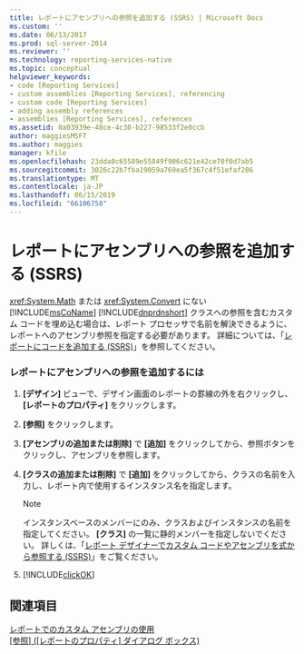 ```yaml
---
title: レポートにアセンブリへの参照を追加する (SSRS) | Microsoft Docs
ms.custom: ''
ms.date: 06/13/2017
ms.prod: sql-server-2014
ms.reviewer: ''
ms.technology: reporting-services-native
ms.topic: conceptual
helpviewer_keywords:
- code [Reporting Services]
- custom assemblies [Reporting Services], referencing
- custom code [Reporting Services]
- adding assembly references
- assemblies [Reporting Services], references
ms.assetid: 0a03939e-48ce-4c30-b227-98533f2e0ccb
author: maggiesMSFT
ms.author: maggies
manager: kfile
ms.openlocfilehash: 23dda0c65589e55849f906c621e42ce70f0d7ab5
ms.sourcegitcommit: 3026c22b7fba19059a769ea5f367c4f51efaf286
ms.translationtype: MT
ms.contentlocale: ja-JP
ms.lasthandoff: 06/15/2019
ms.locfileid: "66106758"
---
```

# <a name="add-an-assembly-reference-to-a-report-ssrs"></a>レポートにアセンブリへの参照を追加する (SSRS)
  <xref:System.Math> または <xref:System.Convert> にない [!INCLUDE[msCoName](../../includes/msconame-md.md)] [!INCLUDE[dnprdnshort](../../includes/dnprdnshort-md.md)] クラスへの参照を含むカスタム コードを埋め込む場合は、レポート プロセッサで名前を解決できるように、レポートへのアセンブリ参照を指定する必要があります。 詳細については、「[レポートにコードを追加する (SSRS)](add-code-to-a-report-ssrs.md)」を参照してください。  
  
### <a name="to-add-an-assembly-reference-to-a-report"></a>レポートにアセンブリへの参照を追加するには  
  
1.  **[デザイン]** ビューで、デザイン画面のレポートの罫線の外を右クリックし、 **[レポートのプロパティ]** をクリックします。  
  
2.  **[参照]** をクリックします。  
  
3.  **[アセンブリの追加または削除]** で **[追加]** をクリックしてから、参照ボタンをクリックし、アセンブリを参照します。  
  
4.  **[クラスの追加または削除]** で **[追加]** をクリックしてから、クラスの名前を入力し、レポート内で使用するインスタンス名を指定します。  
  
    > [!NOTE]  
    >  インスタンスベースのメンバーにのみ、クラスおよびインスタンスの名前を指定してください。 **[クラス]** の一覧に静的メンバーを指定しないでください。 詳しくは、「[レポート デザイナーでカスタム コードやアセンブリを式から参照する &#40;SSRS&#41;](custom-code-and-assembly-references-in-expressions-in-report-designer-ssrs.md)」をご覧ください。  
  
5.  [!INCLUDE[clickOK](../../includes/clickok-md.md)]  
  
## <a name="see-also"></a>関連項目  
 [レポートでのカスタム アセンブリの使用](../custom-assemblies/using-custom-assemblies-with-reports.md)   
 [[参照] ([レポートのプロパティ] ダイアログ ボックス)](../report-properties-dialog-box-references.md)  
  
  
